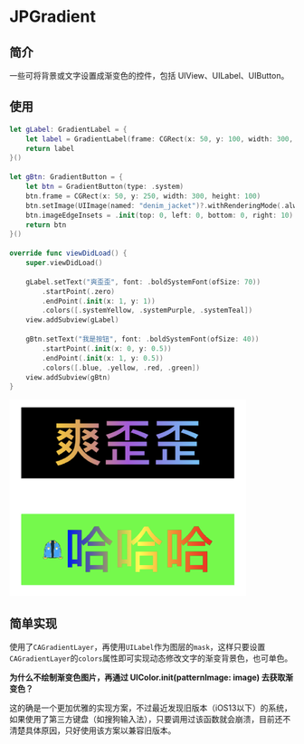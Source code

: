 # JPGradient

## 简介

一些可将背景或文字设置成渐变色的控件，包括 UIView、UILabel、UIButton。

## 使用

```swift
let gLabel: GradientLabel = {
    let label = GradientLabel(frame: CGRect(x: 50, y: 100, width: 300, height: 100))
    return label
}()

let gBtn: GradientButton = {
    let btn = GradientButton(type: .system)
    btn.frame = CGRect(x: 50, y: 250, width: 300, height: 100)
    btn.setImage(UIImage(named: "denim_jacket")?.withRenderingMode(.alwaysOriginal), for: .normal)
    btn.imageEdgeInsets = .init(top: 0, left: 0, bottom: 0, right: 10)
    return btn
}()

override func viewDidLoad() {
    super.viewDidLoad()
    
    gLabel.setText("爽歪歪", font: .boldSystemFont(ofSize: 70))
        .startPoint(.zero)
        .endPoint(.init(x: 1, y: 1))
        .colors([.systemYellow, .systemPurple, .systemTeal])
    view.addSubview(gLabel)
    
    gBtn.setText("我是按钮", font: .boldSystemFont(ofSize: 40))
        .startPoint(.init(x: 0, y: 0.5))
        .endPoint(.init(x: 1, y: 0.5))
        .colors([.blue, .yellow, .red, .green])
    view.addSubview(gBtn)
}
```
![effect](https://github.com/Rogue24/JPGradient/raw/master/effect.jpg)

## 简单实现

使用了`CAGradientLayer`，再使用`UILabel`作为图层的`mask`，这样只要设置`CAGradientLayer`的`colors`属性即可实现动态修改文字的渐变背景色，也可单色。

**为什么不绘制渐变色图片，再通过 UIColor.init(patternImage: image) 去获取渐变色？**

这的确是一个更加优雅的实现方案，不过最近发现旧版本（iOS13以下）的系统，如果使用了第三方键盘（如搜狗输入法），只要调用过该函数就会崩溃，目前还不清楚具体原因，只好使用该方案以兼容旧版本。

